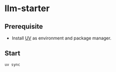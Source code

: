 # llm-starter

## Prerequisite

- Install [UV](https://docs.astral.sh/uv/) as environment and package manager.

## Start

```bash
uv sync
```
